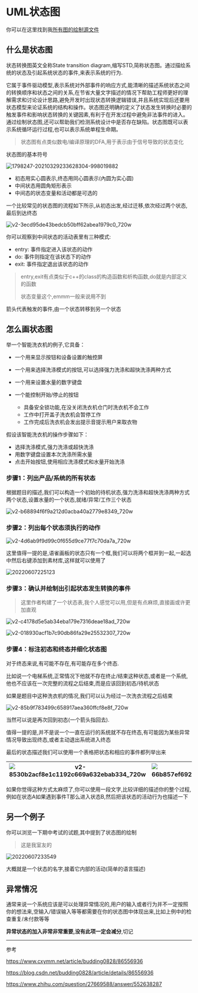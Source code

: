 # UML状态图

你可以在这里找到我[所有图的绘制源文件](https://www.yuque.com/books/share/7a36531d-5b56-4a7a-b04e-87630f62eb41?#)

## 什么是状态图

状态转换图英文全称State transition diagram,缩写STD,简称状态图。通过描绘系统的状态及引起系统状态的事件,来表示系统的行为.

它属于事件驱动模型,表示系统对外部事件的响应方式,能清晰的描述系统状态之间的转换顺序和状态之间的关系,在节省大量文字描述的情况下帮助工程师更好的理解需求和讨论设计思路,避免开发时出现状态转换逻辑错误,并且系统实现后还要用状态模型来论证系统的结构和操作。状态图还明确的定义了状态发生转换时必要的触发事件和影响状态转换的关键因素,有利于在开发过程中避免非法事件的进入。通过绘制状态图,还可以帮助我们检测系统设计中是否存在缺陷。状态图既可以表示系统循环运行过程,也可以表示系统单程生命期。

> 状态图有点类似数电/编译原理的DFA,用于表示由于信号导致的状态变化

状态图的基本符号

![1798247-20210329233628304-998019882](https://raw.githubusercontent.com/learner-lu/picbed/master/1798247-20210329233628304-998019882.png)

- 初态用实心圆表示,终态用同心圆表示(內圆为实心圆)
- 中间状态用圆角矩形表示
- 中间态的状态变量和活动都是可选的

一个比较常见的状态图的流程如下所示,从初态出发,经过迁移,依次经过两个状态,最后到达终态

![v2-3ecd95de43bedcb50bff62abea1979c0_720w](https://raw.githubusercontent.com/learner-lu/picbed/master/v2-3ecd95de43bedcb50bff62abea1979c0_720w.jpg)

你可以观察到中间状态的活动表里有三种模式:

- entry: 事件指定进入该状态的动作
- do: 事件则指定在该状态下的动作
- exit: 事件指定退出该状态的动作

> entry,exit有点类似于c++的class的构造函数和析构函数,do就是内部定义的函数
>
> 状态变量这个,emmm一般来说用不到

箭头代表触发的事件,由一个状态转移到另一个状态

## 怎么画状态图

举一个智能洗衣机的例子,它具备：

- 一个用来显示按钮和设备设置的触控屏
- 一个用来选择洗涤模式的按钮,可以选择强力洗涤和超快洗涤两种方式
- 一个用来设置水量的数字键盘
- 一个能控制开始/停止的按钮

  - 具备安全锁功能,在没关闭洗衣机仓门时洗衣机不会工作
  - 工作中打开盖子洗衣机会暂停工作
  - 工作完成后洗衣机会发出提示音提示用户来取衣物

假设该智能洗衣机的操作步骤如下：

- 选择洗涤模式,强力洗涤或超快洗涤
- 用数字键盘设置本次洗涤所需水量
- 点击开始按钮,使用相应洗涤模式和水量开始洗涤

### 步骤1：列出产品/系统的所有状态

根据题目的描述,我们可以构造一个初始的待机状态,强力洗涤和超快洗涤两种方式两个状态,设置水量的一个状态,就绪/异常/工作三个状态

![v2-b68894f6f9a212d0acba40a2779e8349_720w](https://raw.githubusercontent.com/learner-lu/picbed/master/v2-b68894f6f9a212d0acba40a2779e8349_720w.jpg)

### 步骤2：列出每个状态须执行的动作

![v2-4d6ab9f9d99c0f655d9ce77f7c70da7a_720w](https://raw.githubusercontent.com/learner-lu/picbed/master/v2-4d6ab9f9d99c0f655d9ce77f7c70da7a_720w.jpg)

这里值得一提的是,语雀画板的状态只有一个框,我们可以将两个框并到一起,一起选中然后右键添加到素材库,这样就可以使用了

![20220607225123](https://raw.githubusercontent.com/learner-lu/picbed/master/20220607225123.png)

### 步骤3：确认并绘制出引起状态发生转换的事件

> 这里作者构建了一个状态表,我个人感觉可以用,但是有点麻烦,直接画或许更加直观

![v2-c4178d5e5ab34eba179e7316deae18ad_720w](https://raw.githubusercontent.com/learner-lu/picbed/master/v2-c4178d5e5ab34eba179e7316deae18ad_720w.jpg)

![v2-018930acf1b7c90db86fa29e25532307_720w](https://raw.githubusercontent.com/learner-lu/picbed/master/v2-018930acf1b7c90db86fa29e25532307_720w.jpg)

### 步骤4：标注初态和终态并细化状态图

对于终态来说,有可能不存在,有可能存在多个终态.

比如说一个电梯系统,正常情况下他就不存在终止/结束这种状态,或者是一个系统,他也不应该在一次完整的流程之后结束,而是应该回到初态/待机状态

如果是题目中这种洗衣机的情况,我们可以认为经过一次洗衣流程之后结束

![v2-85b9f783499c658917aea360ffcf8e8f_720w](https://raw.githubusercontent.com/learner-lu/picbed/master/v2-85b9f783499c658917aea360ffcf8e8f_720w.jpg)

当然可以说是再次回到初态(一个箭头指回去).

值得一提的是,并不是说一个一直在运行的系统就不存在终态,有可能因为某些异常情况导致出现终态,或者主动退出系统进入终态

最后的状态描述我们可以使用一个表格把状态和相应的事件都列举出来

|![v2-8530b2acf8e1c1192c669a632ebab334_720w](https://raw.githubusercontent.com/learner-lu/picbed/master/v2-8530b2acf8e1c1192c669a632ebab334_720w.jpg)|![v2-66b857ef6925186243cf3b73880341f1_720w](https://raw.githubusercontent.com/learner-lu/picbed/master/v2-66b857ef6925186243cf3b73880341f1_720w.jpg)|
|:--:|:--:|

如果你觉得这种方式太麻烦了,你可以使用一段文字,比较详细的描述你的整个过程,例如在状态A如果遇到事件T那么进入状态B,然后把该状态的活动行为也描述一下

## 另一个例子

你可以浏览一下期中考试的试题,其中提到了状态图的绘制

> 这是我室友的

![20220607233549](https://raw.githubusercontent.com/learner-lu/picbed/master/20220607233549.png)

大概就是一个状态的名字,接着它内部的活动(简单的语言描述)

## 异常情况

通常来说一个系统应该是可以处理异常情况的,用户的输入或者行为并不一定按照你的想法来,空输入/错误输入等等都需要在你的状态图中体现出来,比如上例中的检查重复/未付款等等

**异常状态的加入非常非常重要,没有此项一定会减分**,切记

---

参考

https://www.cxymm.net/article/budding0828/86556936

https://blog.csdn.net/budding0828/article/details/86556936

https://www.zhihu.com/question/27669588/answer/552638287